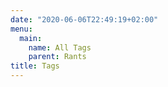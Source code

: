 ```yaml
---
date: "2020-06-06T22:49:19+02:00"
menu:
  main:
    name: All Tags
    parent: Rants
title: Tags
---
```


